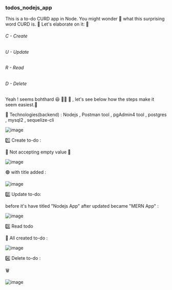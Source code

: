 ### todos_nodejs_app

This is a to-do CURD app in Node. You might wonder 🤔 what this surprising word CURD is. 🤨 Let's elaborate on it: 🤦

###### C - Create 
###### U - Update 
###### R - Read 
###### D - Delete 

Yeah ! seems bohthard 😆 🙆‍♂️ 🤮 , let's see below how the steps make it seem easiest.👊

💠 Technologies(backend) : Nodejs , Postman tool , pgAdmin4 tool , postgres , mysql2 , sequelize-cli

![image](https://github.com/RenishSalakhana/todos_nodejs_app/assets/67519562/68bafe8d-c4c2-4c41-8b1d-203218c687b9)

1️⃣ Create to-do :

🔴 Not accepting empty value 🚫

![image](https://github.com/RenishSalakhana/todos_nodejs_app/assets/67519562/2f001552-da25-4398-b45c-f6ea5bdc5f94)

🟢 with title added :

![image](https://github.com/RenishSalakhana/todos_nodejs_app/assets/67519562/59cae485-cec9-4902-b65c-c0f77c102150)

2️⃣ Update to-do:

before it's have titled "Nodejs App" after updated became "MERN App" :

![image](https://github.com/RenishSalakhana/todos_nodejs_app/assets/67519562/b94b987e-91ad-4794-b024-c602cf454595)

3️⃣ Read todo

🎱 All created to-do :

![image](https://github.com/RenishSalakhana/todos_nodejs_app/assets/67519562/3a26ff7c-adf3-42e9-a396-b53c9b9500a8)

4️⃣ Delete to-do :

🗑️ 

![image](https://github.com/RenishSalakhana/todos_nodejs_app/assets/67519562/941d3e89-059f-4c42-aff8-65f7fb2f2b03)













